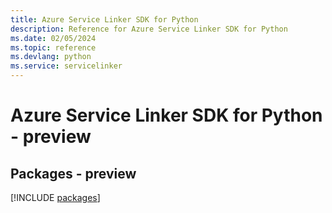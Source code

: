 ```yaml
---
title: Azure Service Linker SDK for Python
description: Reference for Azure Service Linker SDK for Python
ms.date: 02/05/2024
ms.topic: reference
ms.devlang: python
ms.service: servicelinker
---
```

# Azure Service Linker SDK for Python - preview
## Packages - preview
[!INCLUDE [packages](service-linker-index.md)]